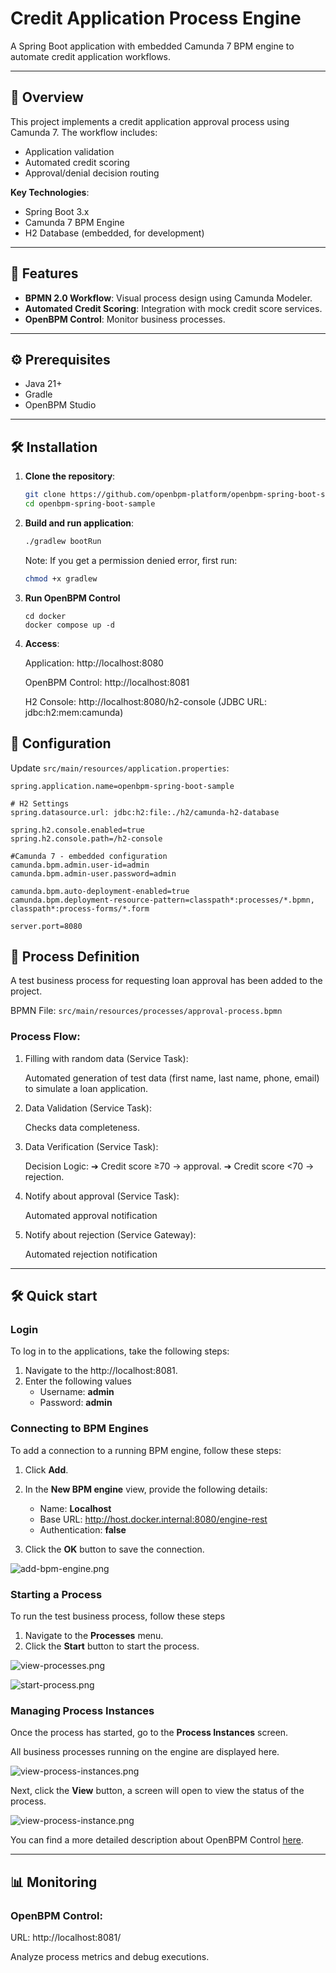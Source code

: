 # Credit Application Process Engine

A Spring Boot application with embedded Camunda 7 BPM engine to automate credit application workflows.

---

## 📌 Overview
This project implements a credit application approval process using Camunda 7. The workflow includes:
- Application validation
- Automated credit scoring
- Approval/denial decision routing

**Key Technologies**:
- Spring Boot 3.x
- Camunda 7 BPM Engine
- H2 Database (embedded, for development)

---

## 🚀 Features
- **BPMN 2.0 Workflow**: Visual process design using Camunda Modeler.
- **Automated Credit Scoring**: Integration with mock credit score services.
- **OpenBPM Control**: Monitor business processes.

---

## ⚙️ Prerequisites
- Java 21+
- Gradle
- OpenBPM Studio

---

## 🛠️ Installation

1. **Clone the repository**:
   ```bash
   git clone https://github.com/openbpm-platform/openbpm-spring-boot-sample.git
   cd openbpm-spring-boot-sample

3. **Build and run application**:

    ```bash
    ./gradlew bootRun
    ```

    Note: If you get a permission denied error, first run:
    ```bash
    chmod +x gradlew
    ```

3. **Run OpenBPM Control**

   ```
   cd docker
   docker compose up -d
   ```

4. **Access**:

   Application: http://localhost:8080

   OpenBPM Control: http://localhost:8081

   H2 Console: http://localhost:8080/h2-console (JDBC URL: jdbc:h2:mem:camunda)

## 🔧 Configuration

Update `src/main/resources/application.properties`:

```properties
spring.application.name=openbpm-spring-boot-sample

# H2 Settings
spring.datasource.url: jdbc:h2:file:./h2/camunda-h2-database

spring.h2.console.enabled=true
spring.h2.console.path=/h2-console

#Camunda 7 - embedded configuration
camunda.bpm.admin.user-id=admin
camunda.bpm.admin-user.password=admin

camunda.bpm.auto-deployment-enabled=true
camunda.bpm.deployment-resource-pattern=classpath*:processes/*.bpmn, classpath*:process-forms/*.form

server.port=8080
```

## 📂 Process Definition

A test business process for requesting loan approval has been added to the project.

BPMN File: `src/main/resources/processes/approval-process.bpmn`

### Process Flow:
1. Filling with random data (Service Task):

   Automated generation of test data (first name, last name, phone, email) to simulate a loan application.

2. Data Validation (Service Task):

   Checks data completeness.
   
3. Data Verification (Service Task):

   Decision Logic:
   ➔ Credit score ≥70 → approval.
   ➔ Credit score <70 → rejection.

4. Notify about approval (Service Task):
   
   Automated approval notification

5. Notify about rejection (Service Gateway):

   Automated rejection notification


---

## 🛠 Quick start

### Login

To log in to the applications, take the following steps:

1. Navigate to the http://localhost:8081.
2. Enter the following values
   - Username: **admin**
   - Password: **admin**

### Connecting to BPM Engines
To add a connection to a running BPM engine, follow these steps:

1. Click **Add**.
2. In the **New BPM engine** view, provide the following details:

   - Name: **Localhost**
   - Base URL: http://host.docker.internal:8080/engine-rest
   - Authentication: **false**
   
3. Click the **OK** button to save the connection.

![add-bpm-engine.png](images/add-bpm-engine.png)

### Starting a Process

To run the test business process, follow these steps

1. Navigate to the **Processes** menu.
2. Click the **Start** button to start the process.

![view-processes.png](images/view-processes.png)

![start-process.png](images/start-process.png)

### Managing Process Instances

Once the process has started, go to the **Process Instances** screen.

All business processes running on the engine are displayed here.

![view-process-instances.png](images/view-process-instances.png)

Next, click the **View** button, a screen will open to view the status of the process.

![view-process-instance.png](images/view-process-instance.png)

You can find a more detailed description about OpenBPM Control [here](https://github.com/openbpm-platform/openbpm-control/blob/main/README.md).

---

## 📊 Monitoring

### OpenBPM Control:

URL: http://localhost:8081/

Analyze process metrics and debug executions.